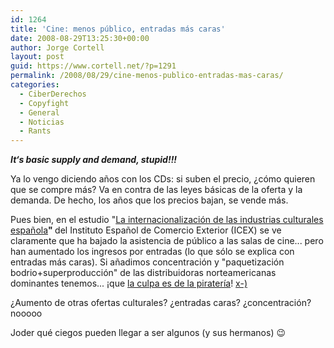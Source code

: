 ```yaml
---
id: 1264
title: 'Cine: menos público, entradas más caras'
date: 2008-08-29T13:25:30+00:00
author: Jorge Cortell
layout: post
guid: https://www.cortell.net/?p=1291
permalink: /2008/08/29/cine-menos-publico-entradas-mas-caras/
categories:
  - CiberDerechos
  - Copyfight
  - General
  - Noticias
  - Rants
---
```

**_It‘s basic supply and demand, stupid!!!_**

Ya lo vengo diciendo años con los CDs: si suben el precio, ¿cómo quieren que se compre más? Va en contra de las leyes básicas de la oferta y la demanda. De hecho, los años que los precios bajan, se vende más.

<p class="listacentrados1">
  Pues bien, en el estudio <span class="fl-right">"<a title="PDF" href="https://www.icex.es/icex/cma/contentTypes/common/records/viewDocument/0,,,00.bin?doc=4128188" target="_blank">La internacionalización de las industrias culturales española</a></span><strong>" </strong><span class="fl-right">del Instituto Español de Comercio Exterior (ICEX) se ve claramente que ha bajado la asistencia de público a las salas de cine... pero han aumentado los ingresos por entradas (lo que sólo se explica con entradas más caras). Si añadimos concentración y "paquetización bodrio+superproducción" de las distribuidoras norteamericanas dominantes tenemos... ¡que <a title="informe MPAA" href="https://www.mpaa.org/2006_05_03leksumm.pdf" target="_blank">la culpa es de la piratería</a>! <a title="interesante post" href="https://www.boxoffice.es/analysis/2007/la-pirateria-en-el-cine-la-otra-verdad-incomoda/" target="_blank">x-)</a><br /> </span>
</p>

<p class="listacentrados1">
  ¿Aumento de otras ofertas culturales? ¿entradas caras? ¿concentración? nooooo
</p>

<p class="listacentrados1">
  Joder qué ciegos pueden llegar a ser algunos (y sus hermanos) 😉
</p>